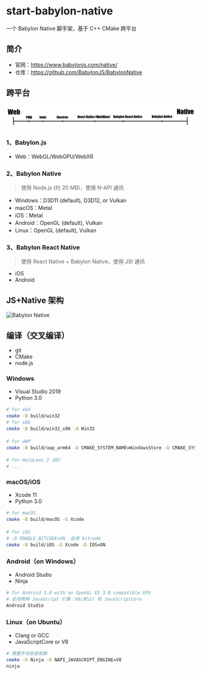 # start-babylon-native
 一个 Babylon Native 脚手架，基于 C++ CMake 跨平台

## 简介
- 官网：https://www.babylonjs.com/native/
- 仓库：https://github.com/BabylonJS/BabylonNative

## 跨平台
![Babylon Native and Babylon React Native](https://github.com/BabylonJS/BabylonNative/blob/master/Documentation/Images/hybrid_app_spectrum.png)

### 1、Babylon.js
- Web：WebGL/WebGPU/WebXR

### 2、Babylon Native
> 使用 Node.js (约 20 MB)，使用 N-API 通讯
- Windows：D3D11 (default), D3D12, or Vulkan
- macOS：Metal
- iOS：Metal
- Android：OpenGL (default), Vulkan
- Linux：OpenGL (default), Vulkan

### 3、Babylon React Native
> 使用 React Native + Babylon Native，使用 JSI 通讯
- iOS
- Android

## JS+Native 架构
![Babylon Native](https://miro.medium.com/v2/resize:fit:720/format:webp/1*0PkLts2H4m082-sr4bwILw.png)

## 编译（交叉编译）
- git
- CMake
- node.js

### Windows
- Visual Studio 2019
- Python 3.0

```bash
# for x64
cmake -B build/win32
# for x86
cmake -B build/win32_x86 -A Win32

# for UWP
cmake -B build/uwp_arm64 -D CMAKE_SYSTEM_NAME=WindowsStore -D CMAKE_SYSTEM_VERSION=10.0 -A arm64

# for HoloLens 2（XR）
# ...
```

### macOS/iOS
- Xcode 11
- Python 3.0

```bash
# for macOS
cmake -B build/macOS -G Xcode

# for iOS
# -D ENABLE_BITCODE=ON  启用 bitcode 
cmake -B build/iOS -G Xcode -D IOS=ON
```

### Android（on Windows）
- Android Studio
- Ninja

```bash
# for Android 5.0 with an OpenGL ES 3.0 compatible GPU
# 支持两种 JavaScript 引擎：V8(默认) 和 JavaScriptCore
Android Studio
```

### Linux（on Ubuntu）
- Clang or GCC
- JavaScriptCore or V8

```bash
# 需要手动安装依赖
cmake -G Ninja -D NAPI_JAVASCRIPT_ENGINE=V8
ninja
```
